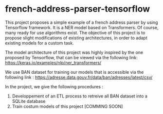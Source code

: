 # french-address-parser-tensorflow

This project proposes a simple example of a french address parser by using Tensorflow framework. It is a NER model based on Transformers. Of course, many ready for use algorithms exist. The objective of this project is to propose slight modifications of existing architectures, in order to adapt existing models for a custom task.

The model architecture of this project was highly inspired by the one proposed by Tensorflow, that can be viewed via the following link:
https://keras.io/examples/nlp/ner_transformers/

We use BAN dataset for training our models that is accessible via the following link :
https://adresse.data.gouv.fr/data/ban/adresses/latest/csv/

In the project, we give the following procedures :
1. Developpement of an ETL process to retreive all BAN dataset into a SQLite database
2. Train costum models of this project [COMMING SOON]

